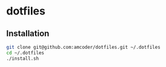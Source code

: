 # dotfiles

## Installation

```sh
git clone git@github.com:amcoder/dotfiles.git ~/.dotfiles
cd ~/.dotfiles
./install.sh
```
